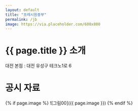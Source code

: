 ```yaml
---
layout: default
title: "프레시원중부"
permalink: /jb
image: https://via.placeholder.com/600x800
---
```


# {{ page.title }} 소개

대전 본점 : 대전 유성구 테크노1로 6

# 공시 자료

{% if page.image %}
![그림00]({{ page.image }})
{% endif %}
